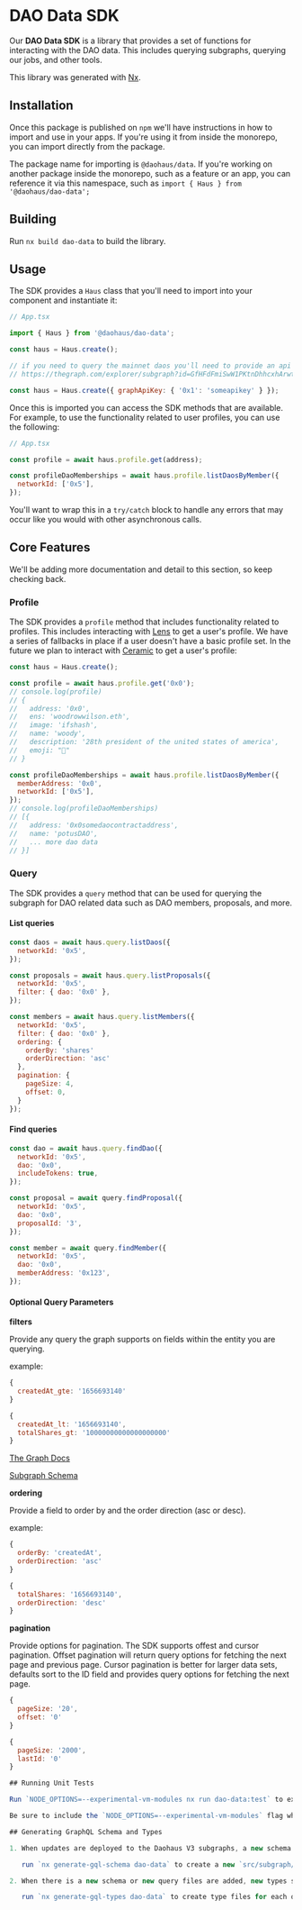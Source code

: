# DAO Data SDK

Our **DAO Data SDK** is a library that provides a set of functions for interacting with the DAO data. This includes querying subgraphs, querying our jobs, and other tools.

This library was generated with [Nx](https://nx.dev).

## Installation

Once this package is published on `npm` we'll have instructions in how to import and use in your apps. If you're using it from inside the monorepo, you can import directly from the package.

The package name for importing is `@daohaus/data`. If you're working on another package inside the monorepo, such as a feature or an app, you can reference it via this namespace, such as `import { Haus } from '@daohaus/dao-data';`

## Building

Run `nx build dao-data` to build the library.

## Usage

The SDK provides a `Haus` class that you'll need to import into your component and instantiate it:

```jsx
// App.tsx

import { Haus } from '@daohaus/dao-data';

const haus = Haus.create();

// if you need to query the mainnet daos you'll need to provide an api key obtained here:
// https://thegraph.com/explorer/subgraph?id=GfHFdFmiSwW1PKtnDhhcxhArwtTjVuMnXxQ5XcETF1bP&view=Overview

const haus = Haus.create({ graphApiKey: { '0x1': 'someapikey' } });
```

Once this is imported you can access the SDK methods that are available. For example, to use the functionality related to user profiles, you can use the following:

```jsx
// App.tsx

const profile = await haus.profile.get(address);

const profileDaoMemberships = await haus.profile.listDaosByMember({
  networkId: ['0x5'],
});
```

You'll want to wrap this in a `try/catch` block to handle any errors that may occur like you would with other asynchronous calls.

## Core Features

We'll be adding more documentation and detail to this section, so keep checking back.

### Profile

The SDK provides a `profile` method that includes functionality related to profiles. This includes interacting with [Lens](https://lens.xyz/) to get a user's profile. We have a series of fallbacks in place if a user doesn't have a basic profile set. In the future we plan to interact with [Ceramic](https://ceramic.network/) to get a user's profile:

```js
const haus = Haus.create();

const profile = await haus.profile.get('0x0');
// console.log(profile)
// {
//   address: '0x0',
//   ens: 'woodrowwilson.eth',
//   image: 'ifshash',
//   name: 'woody',
//   description: '28th president of the united states of america',
//   emoji: "🦅"
// }

const profileDaoMemberships = await haus.profile.listDaosByMember({
  memberAddress: '0x0',
  networkId: ['0x5'],
});
// console.log(profileDaoMemberships)
// [{
//   address: '0x0somedaocontractaddress',
//   name: 'potusDAO',
//   ... more dao data
// }]
```

### Query

The SDK provides a `query` method that can be used for querying the subgraph for DAO related data such as DAO members, proposals, and more.

#### List queries

```js
const daos = await haus.query.listDaos({
  networkId: '0x5',
});

const proposals = await haus.query.listProposals({
  networkId: '0x5',
  filter: { dao: '0x0' },
});

const members = await haus.query.listMembers({
  networkId: '0x5',
  filter: { dao: '0x0' },
  ordering: {
    orderBy: 'shares'
    orderDirection: 'asc'
  },
  pagination: {
    pageSize: 4,
    offset: 0,
  }
});
```

#### Find queries

```js
const dao = await haus.query.findDao({
  networkId: '0x5',
  dao: '0x0',
  includeTokens: true,
});

const proposal = await query.findProposal({
  networkId: '0x5',
  dao: '0x0',
  proposalId: '3',
});

const member = await query.findMember({
  networkId: '0x5',
  dao: '0x0',
  memberAddress: '0x123',
});
```

#### Optional Query Parameters

**filters**

Provide any query the graph supports on fields within the entity you are querying.

example:

```js
{
  createdAt_gte: '1656693140'
}

{
  createdAt_lt: '1656693140',
  totalShares_gt: '10000000000000000000'
}
```

[The Graph Docs](https://thegraph.com/docs/en/developer/graphql-api/#all-filters)

[Subgraph Schema](https://github.com/HausDAO/daohaus-monorepo/blob/develop/apps/v3-subgraph/schema.graphql)

**ordering**

Provide a field to order by and the order direction (asc or desc).

example:

```js
{
  orderBy: 'createdAt',
  orderDirection: 'asc'
}

{
  totalShares: '1656693140',
  orderDirection: 'desc'
}
```

**pagination**

Provide options for pagination. The SDK supports offest and cursor pagination. Offset pagination will return query options for fetching the next page and previous page. Cursor pagination is better for larger data sets, defaults sort to the ID field and provides query options for fetching the next page.

```js
{
  pageSize: '20',
  offset: '0'
}

{
  pageSize: '2000',
  lastId: '0'
}

## Running Unit Tests

Run `NODE_OPTIONS=--experimental-vm-modules nx run dao-data:test` to execute the unit tests via [Jest](https://jestjs.io).

Be sure to include the `NODE_OPTIONS=--experimental-vm-modules` flag when running the tests or else the tests will throw an error.

## Generating GraphQL Schema and Types

1. When updates are deployed to the Daohaus V3 subgraphs, a new schema should be generated

   run `nx generate-gql-schema dao-data` to create a new `src/subgraph/schema.graphql` file

2. When there is a new schema or new query files are added, new types should be generated

   run `nx generate-gql-types dao-data` to create type files for each query file in `src/subgraph/queries`
```
